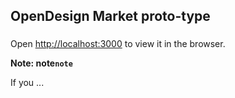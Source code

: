 
## OpenDesign Market proto-type

### 

Open [http://localhost:3000](http://localhost:3000) to view it in the browser.

**Note: note`note`**

If you ...
